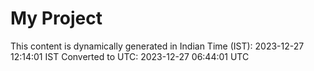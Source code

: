 # My Project

This content is dynamically generated in Indian Time (IST): 2023-12-27 12:14:01 IST
Converted to UTC: 2023-12-27 06:44:01 UTC
